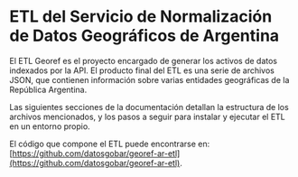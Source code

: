 # ETL del Servicio de Normalización de Datos Geográficos de Argentina

El ETL Georef es el proyecto encargado de generar los activos de datos indexados por la API. El producto final del ETL es una serie de archivos JSON, que contienen información sobre varias entidades geográficas de la República Argentina.

Las siguientes secciones de la documentación detallan la estructura de los archivos mencionados, y los pasos a seguir para instalar y ejecutar el ETL en un entorno propio.

El código que compone el ETL puede encontrarse en: [https://github.com/datosgobar/georef-ar-etl](https://github.com/datosgobar/georef-ar-etl).
